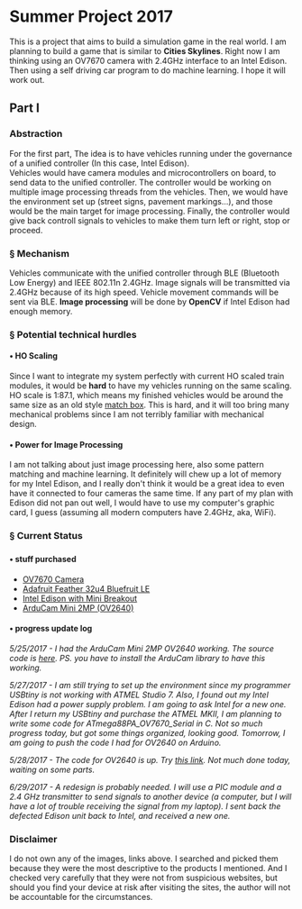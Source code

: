# Summer Project 2017

<p>This is a project that aims to build a simulation game in the real world. I am planning to build a game that is similar to <b>Cities Skylines</b>. Right now I am thinking using an OV7670 camera with 2.4GHz interface to an Intel Edison. Then using a self driving car program to do machine learning. I hope it will work out.</p>

<h2>Part I</h2>
<h3>Abstraction</h3>
<p>For the first part, The idea is to have vehicles running under the governance of a unified controller (In this case, Intel Edison).<br> Vehicles would have camera modules and microcontrollers on board, to send data to the unified controller. The controller would be working on multiple image processing threads from the vehicles. Then, we would have the environment set up (street signs, pavement markings...), and those would be the main target for image processing. Finally, the controller would give back controll signals to vehicles to make them turn left or right, stop or proceed.</p>
<h3>§ Mechanism</h3>
<p>Vehicles communicate with the unified controller through BLE (Bluetooth Low Energy) and IEEE 802.11n 2.4GHz. Image signals will be transmitted via 2.4GHz because of its high speed. Vehicle movement commands will be sent via BLE. <b>Image processing</b> will be done by <b>OpenCV</b> if Intel Edison had enough memory.</p>
<h3>§ Potential technical hurdles</h3>
<h4>• HO Scaling</h4>
<p>Since I want to integrate my system perfectly with current HO scaled train modules, it would be <b>hard</b> to have my vehicles running on the same scaling. HO scale is 1:87.1, which means my finished vehicles would be around the same size as an old style <a href="https://s-media-cache-ak0.pinimg.com/originals/0f/e7/19/0fe71911d7171c289f0290b6d3489111.jpg">match box</a>. This is hard, and it will too bring many mechanical problems since I am not terribly familiar with mechanical design.</p>
<h4>• Power for Image Processing</h4>
<p>I am not talking about just image processing here, also some pattern matching and machine learning. It definitely will chew up a lot of memory for my Intel Edison, and I really don't think it would be a great idea to even have it connected to four cameras the same time. If any part of my plan with Edison did not pan out well, I would have to use my computer's graphic card, I guess (assuming all modern computers have 2.4GHz, aka, WiFi).</p>
<h3>§ Current Status<h3>
<h4>• stuff purchased</h4>
<ul>
  <li><a href="http://www.uctronics.com/media/catalog/product/cache/1/image/9df78eab33525d08d6e5fb8d27136e95/b/0/b0023_3.jpg">OV7670 Camera</a></li>
  <li><a href="https://cdn-learn.adafruit.com/assets/assets/000/028/633/medium800/adafruit_products_2829_iso_ORIG.jpg?1447887201">Adafruit Feather 32u4 Bluefruit LE</a></li>
  <li><a href="https://www.pi-supply.com/wp-content/uploads/2015/02/2111-00.jpg">Intel Edison with Mini Breakout</a></li>
  <li><a href="http://www.arducam.com/wp-content/uploads/2015/03/ArduCAM_mini-1.jpg">ArduCam Mini 2MP (OV2640)</a></li>
</ul>
<h4>• progress update log</h4>
<p><i>5/25/2017 - I had the ArduCam Mini 2MP OV2640 working. The source code is <a href="https://github.com/jiyuhan/summerProject/blob/master/arduino_arducam_mini_2mp/ov2640_2mp_serial_fifo.ino">here</a>. PS. you have to install the ArduCam library to have this working.</i></p>
<p><i>5/27/2017 - I am still trying to set up the environment since my programmer USBtiny is not working with ATMEL Studio 7. Also, I found out my Intel Edison had a power supply problem. I am going to ask Intel for a new one. After I return my USBtiny and purchase the ATMEL MKII, I am planning to write some code for ATmega88PA_OV7670_Serial in C. Not so much progress today, but got some things organized, looking good. Tomorrow, I am going to push the code I had for OV2640 on Arduino.</i></p>
<p><i>5/28/2017 - The code for OV2640 is up. Try <a href="https://github.com/jiyuhan/summerProject/blob/master/arduino_arducam_mini_2mp/ov2640_2mp_serial_fifo.ino">this link</a>. Not much done today, waiting on some parts.</i></p>
<p><i>6/29/2017 - A redesign is probably needed. I will use a PIC module and a 2.4 GHz transmitter to send signals to another device (a computer, but I will have a lot of trouble receiving the signal from my laptop). I sent back the defected Edison unit back to Intel, and received a new one.</i></p>
<h3>Disclaimer</h3>
<p>I do not own any of the images, links above. I searched and picked them because they were the most descriptive to the products I mentioned. And I checked very carefully that they were not from suspicious websites, but should you find your device at risk after visiting the sites, the author will not be accountable for the circumstances.</p>
